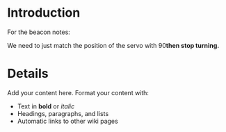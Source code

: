 # Introduction #

For the beacon notes:

We need to just match the position of the servo with 90**then stop turning.**

# Details #

Add your content here.  Format your content with:
  * Text in **bold** or _italic_
  * Headings, paragraphs, and lists
  * Automatic links to other wiki pages